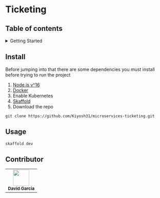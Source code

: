 # Ticketing

## Table of contents

<details><summary>Getting Started</summary>

- [Install](#install)
- [Usage](#usage)
- [Config](#config)
- [Plugins](#plugins)
- [Contributor](#contributor)
  </details>

## Install

Before jumping into that there are some dependencies you must install before trying to run the project

1. [Node.js v^16](https://nodejs.org/es/download/)
2. [Docker](https://www.docker.com/products/docker-desktop/)
3. Enable Kubernetes
4. [Skaffold](https://skaffold.dev/docs/install/)
5. Download the repo

```
git clone https://github.com/Kiyosh31/microservices-ticketing.git
```

## Usage

```
skaffold dev
```

## Contributor

<table>
  <tr>
    <td align="center"><a href="https://github.com/Kiyosh31"><img src="https://scontent.fgdl11-1.fna.fbcdn.net/v/t1.18169-9/10968300_1010080405687277_7385050877224472387_n.jpg?_nc_cat=100&ccb=1-7&_nc_sid=174925&_nc_eui2=AeEJUgQVXbxiqVSPh-FFP6jsjDiC5gZnpvCMOILmBmem8GH1rLQgfrqFCEk5kojj9GC17NtY3wt-puOMVjnUNIIS&_nc_ohc=OHGtzxb1Q68AX-T-JaX&_nc_ht=scontent.fgdl11-1.fna&oh=00_AT9NLlt4YtG82dX8XBukDNJmI-Hx0_Bufv2LwK0rHS-ijQ&oe=62DC02A8" width="50px;" alt=""/><br /><sub><b>David Garcia</b></sub></a><br /></td>
  </tr>
</table>
